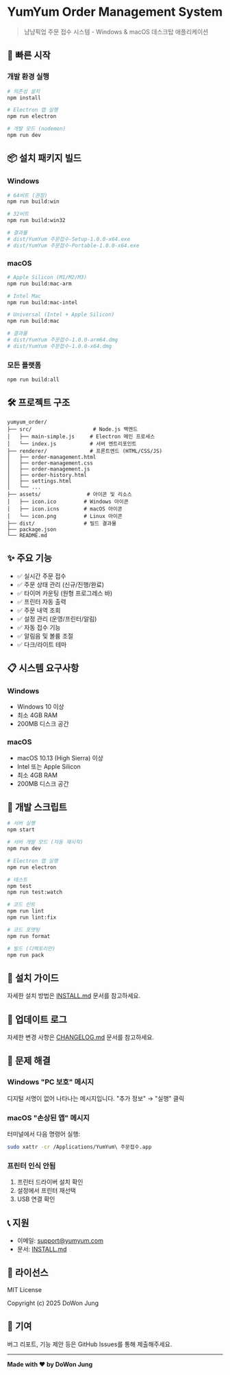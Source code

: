 # YumYum Order Management System

> 냠냠픽업 주문 접수 시스템 - Windows & macOS 데스크탑 애플리케이션

## 🚀 빠른 시작

### 개발 환경 실행
```bash
# 의존성 설치
npm install

# Electron 앱 실행
npm run electron

# 개발 모드 (nodemon)
npm run dev
```

## 📦 설치 패키지 빌드

### Windows
```bash
# 64비트 (권장)
npm run build:win

# 32비트
npm run build:win32

# 결과물
# dist/YumYum 주문접수-Setup-1.0.0-x64.exe
# dist/YumYum 주문접수-Portable-1.0.0-x64.exe
```

### macOS
```bash
# Apple Silicon (M1/M2/M3)
npm run build:mac-arm

# Intel Mac
npm run build:mac-intel

# Universal (Intel + Apple Silicon)
npm run build:mac

# 결과물
# dist/YumYum 주문접수-1.0.0-arm64.dmg
# dist/YumYum 주문접수-1.0.0-x64.dmg
```

### 모든 플랫폼
```bash
npm run build:all
```

## 🛠️ 프로젝트 구조

```
yumyum_order/
├── src/                    # Node.js 백엔드
│   ├── main-simple.js     # Electron 메인 프로세스
│   └── index.js           # 서버 엔트리포인트
├── renderer/              # 프론트엔드 (HTML/CSS/JS)
│   ├── order-management.html
│   ├── order-management.css
│   ├── order-management.js
│   ├── order-history.html
│   ├── settings.html
│   └── ...
├── assets/               # 아이콘 및 리소스
│   ├── icon.ico         # Windows 아이콘
│   ├── icon.icns        # macOS 아이콘
│   └── icon.png         # Linux 아이콘
├── dist/                # 빌드 결과물
├── package.json
└── README.md
```

## ✨ 주요 기능

- ✅ 실시간 주문 접수
- ✅ 주문 상태 관리 (신규/진행/완료)
- ✅ 타이머 카운팅 (원형 프로그레스 바)
- ✅ 프린터 자동 출력
- ✅ 주문 내역 조회
- ✅ 설정 관리 (운영/프린터/알림)
- ✅ 자동 접수 기능
- ✅ 알림음 및 볼륨 조절
- ✅ 다크/라이트 테마

## 📋 시스템 요구사항

### Windows
- Windows 10 이상
- 최소 4GB RAM
- 200MB 디스크 공간

### macOS
- macOS 10.13 (High Sierra) 이상
- Intel 또는 Apple Silicon
- 최소 4GB RAM
- 200MB 디스크 공간

## 🔧 개발 스크립트

```bash
# 서버 실행
npm start

# 서버 개발 모드 (자동 재시작)
npm run dev

# Electron 앱 실행
npm run electron

# 테스트
npm test
npm run test:watch

# 코드 린트
npm run lint
npm run lint:fix

# 코드 포맷팅
npm run format

# 빌드 (디렉토리만)
npm run pack
```

## 📝 설치 가이드

자세한 설치 방법은 [INSTALL.md](./INSTALL.md) 문서를 참고하세요.

## 🔄 업데이트 로그

자세한 변경 사항은 [CHANGELOG.md](./CHANGELOG.md) 문서를 참고하세요.

## 🐛 문제 해결

### Windows "PC 보호" 메시지
디지털 서명이 없어 나타나는 메시지입니다.
"추가 정보" → "실행" 클릭

### macOS "손상된 앱" 메시지
터미널에서 다음 명령어 실행:
```bash
sudo xattr -cr /Applications/YumYum\ 주문접수.app
```

### 프린터 인식 안됨
1. 프린터 드라이버 설치 확인
2. 설정에서 프린터 재선택
3. USB 연결 확인

## 📞 지원

- 이메일: support@yumyum.com
- 문서: [INSTALL.md](./INSTALL.md)

## 📄 라이선스

MIT License

Copyright (c) 2025 DoWon Jung

## 🙏 기여

버그 리포트, 기능 제안 등은 GitHub Issues를 통해 제출해주세요.

---

**Made with ❤️ by DoWon Jung**
